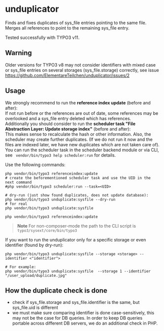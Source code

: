 # unduplicator
Finds and fixes duplicates of sys_file entries pointing to the same file. Merges all references to point to the remaining sys_file entry.

Tested successfully with TYPO3 v11.

## Warning
Older versions for TYPO3 v8 may not consider identifiers with mixed case or sys_file
entries on several storages (sys_file.storage) correctly, see issue https://github.com/ElementareTeilchen/unduplicator/issues/2

## Usage
We strongly recommend to run the **reference index update** (before and after):  
If not run before or the references are out of date, some references may be overlooked and a sys_file entry deleted which has references.  
Additionally you should consider to run the **scheduler task "File Abstraction Layer: Update storage index"** (before and after):  
This makes sense to recalculate the hash or other information. Also, the scheduler may create further duplicates. (If we do not run it now and the files are indexed later, we have new duplicates which are not taken care of).  
You can run the scheduler task in the scheduler backend module or via CLI, see ` vendor/bin/typo3 help scheduler:run` for details.

Use the following commands:

```
php vendor/bin/typo3 referenceindex:update
# create the beforementioned scheduler task and use the UID in the next command
#php vendor/bin/typo3 scheduler:run --task=<UID>

# dry-run (just show found duplicates, does not update database):
php vendor/bin/typo3 unduplicate:sysfile --dry-run
# for real
php vendor/bin/typo3 unduplicate:sysfile

php vendor/bin/typo3 referenceindex:update
```
> **Note**
> For non-composer-mode the path to the CLI script is `typo3/sysext/core/bin/typo3`
> 
> 
If you want to run the unduplicator only for a specific storage or even identifier (found by dry-run):

```
php vendor/bin/typo3 unduplicate:sysfile --storage <storage> --identifier <"identifier">

# For example:
php vendor/bin/typo3 unduplicate:sysfile  --storage 1 --identifier "/user_upload/duplicate.jpg" 
```

## How the duplicate check is done

* check if sys_file.storage and sys_file.identifier is the same, but sys_file.uid is different
* we must make sure comparing identifier is done case-sensitively, this may not be the case for DB queries. In order to keep DB queries portable across different DB servers, we do an additional check in PHP.


